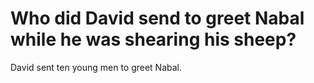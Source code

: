 # Who did David send to greet Nabal while he was shearing his sheep?

David sent ten young men to greet Nabal.
